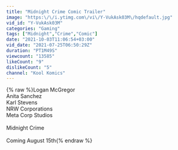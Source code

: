 ```yaml
---
title: "Midnight Crime Comic Trailer"
image: "https:\/\/i.ytimg.com\/vi\/Y-VukAsk03M\/hqdefault.jpg"
vid_id: "Y-VukAsk03M"
categories: "Gaming"
tags: ["Midnight","Crime","Comic"]
date: "2021-10-03T11:06:54+03:00"
vid_date: "2021-07-25T06:50:29Z"
duration: "PT1M49S"
viewcount: "13585"
likeCount: "9"
dislikeCount: "5"
channel: "Kool Komics"
---
```

{% raw %}Logan McGregor<br />Anita Sanchez<br />Karl Stevens<br />NRW Corporations<br />Meta Corp Studios<br /><br />Midnight Crime<br /><br />Coming August 15th{% endraw %}
